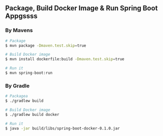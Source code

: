 ## Package, Build Docker Image & Run Spring Boot Appgssss
### By Mavens

```sh
# Package
$ mvn package -Dmaven.test.skip=true

# Build Docker image
$ mvn install dockerfile:build -Dmaven.test.skip=true

# Run it
$ mvn spring-boot:run
```

### By Gradle

```sh
# Packagea
$ ./gradlew build

# Build Docker image
$ ./gradlew build docker

# Run it
$ java -jar build/libs/spring-boot-docker-0.1.0.jar
```
